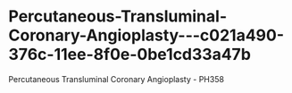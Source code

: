 # Percutaneous-Transluminal-Coronary-Angioplasty---c021a490-376c-11ee-8f0e-0be1cd33a47b
Percutaneous Transluminal Coronary Angioplasty - PH358
